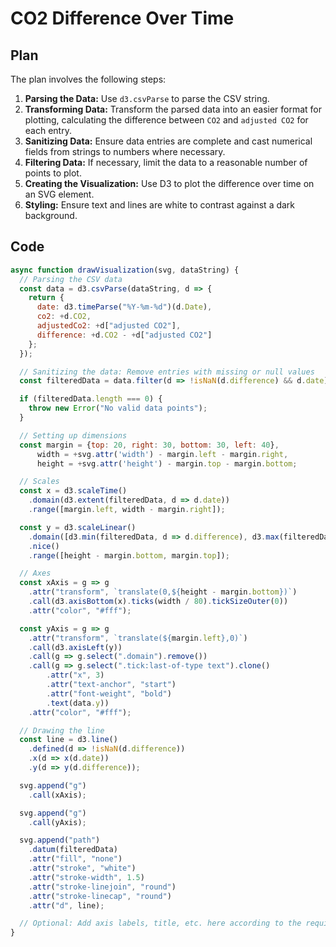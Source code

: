 # CO2 Difference Over Time

## Plan
The plan involves the following steps:
1. **Parsing the Data:** Use `d3.csvParse` to parse the CSV string.
2. **Transforming Data:** Transform the parsed data into an easier format for plotting, calculating the difference between `CO2` and `adjusted CO2` for each entry.
3. **Sanitizing Data:** Ensure data entries are complete and cast numerical fields from strings to numbers where necessary.
4. **Filtering Data:** If necessary, limit the data to a reasonable number of points to plot.
5. **Creating the Visualization:** Use D3 to plot the difference over time on an SVG element.
6. **Styling:** Ensure text and lines are white to contrast against a dark background.

## Code
```javascript
async function drawVisualization(svg, dataString) {
  // Parsing the CSV data
  const data = d3.csvParse(dataString, d => {
    return {
      date: d3.timeParse("%Y-%m-%d")(d.Date),
      co2: +d.CO2,
      adjustedCo2: +d["adjusted CO2"],
      difference: +d.CO2 - +d["adjusted CO2"]
    };
  });

  // Sanitizing the data: Remove entries with missing or null values
  const filteredData = data.filter(d => !isNaN(d.difference) && d.date);

  if (filteredData.length === 0) {
    throw new Error("No valid data points");
  }

  // Setting up dimensions
  const margin = {top: 20, right: 30, bottom: 30, left: 40},
      width = +svg.attr('width') - margin.left - margin.right,
      height = +svg.attr('height') - margin.top - margin.bottom;

  // Scales
  const x = d3.scaleTime()
    .domain(d3.extent(filteredData, d => d.date))
    .range([margin.left, width - margin.right]);

  const y = d3.scaleLinear()
    .domain([d3.min(filteredData, d => d.difference), d3.max(filteredData, d => d.difference)])
    .nice()
    .range([height - margin.bottom, margin.top]);

  // Axes
  const xAxis = g => g
    .attr("transform", `translate(0,${height - margin.bottom})`)
    .call(d3.axisBottom(x).ticks(width / 80).tickSizeOuter(0))
    .attr("color", "#fff");

  const yAxis = g => g
    .attr("transform", `translate(${margin.left},0)`)
    .call(d3.axisLeft(y))
    .call(g => g.select(".domain").remove())
    .call(g => g.select(".tick:last-of-type text").clone()
        .attr("x", 3)
        .attr("text-anchor", "start")
        .attr("font-weight", "bold")
        .text(data.y))
    .attr("color", "#fff");

  // Drawing the line
  const line = d3.line()
    .defined(d => !isNaN(d.difference))
    .x(d => x(d.date))
    .y(d => y(d.difference));

  svg.append("g")
    .call(xAxis);

  svg.append("g")
    .call(yAxis);

  svg.append("path")
    .datum(filteredData)
    .attr("fill", "none")
    .attr("stroke", "white")
    .attr("stroke-width", 1.5)
    .attr("stroke-linejoin", "round")
    .attr("stroke-linecap", "round")
    .attr("d", line);

  // Optional: Add axis labels, title, etc. here according to the requirements.
}
```